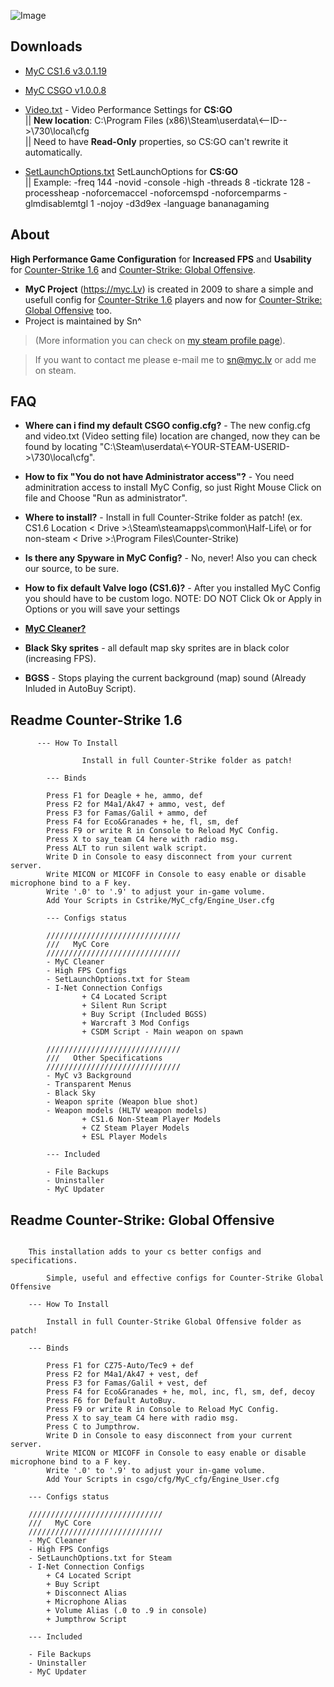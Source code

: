 ![Image](https://myc.lv/img/mps.png)

## Downloads ##

* [MyC CS1.6 v3.0.1.19](https://github.com/sniperzik/myc/releases/download/v3.0.1.19/MyC_CS1.6_v3.0.1.19.exe)

* [MyC CSGO v1.0.0.8](https://github.com/sniperzik/myc/releases/download/v1.0.0.8/MyC_CSGO_v1.0.0.8.exe)

* [Video.txt](https://raw.githubusercontent.com/sniperzik/myc/master/video.txt) - Video Performance Settings for **CS:GO**  
|| **New location**: C:\Program Files (x86)\Steam\userdata\\<--ID-->\730\local\cfg\
|| Need to have **Read-Only** properties, so CS:GO can't rewrite it automatically.
* [SetLaunchOptions.txt](https://github.com/sniperzik/myc/blob/master/source/MyC%20CSGO/7z%20Installer%20Files/SetLaunchOptions.txt) SetLaunchOptions for **CS:GO**  
|| Example: -freq 144 -novid -console -high -threads 8 -tickrate 128 -processheap -noforcemaccel -noforcemspd -noforcemparms -glmdisablemtgl 1 -nojoy -d3d9ex -language bananagaming

## About ##

**High Performance Game Configuration** for **Increased FPS** and **Usability** for [Counter-Strike 1.6](http://store.steampowered.com/app/10/) and [Counter-Strike: Global Offensive](http://store.steampowered.com/app/730/).

  * **MyC Project** (https://myc.Lv) is created in 2009 to share a simple and usefull config for [Counter-Strike 1.6](http://store.steampowered.com/app/10/) players and now for [Counter-Strike: Global Offensive](http://store.steampowered.com/app/730/) too.
  * Project is maintained by Sn^

> (More information you can check on [my steam profile page](http://steamcommunity.com/id/sndg)).

> If you want to contact me please e-mail me to [sn@myc.lv](mailto:sn@myc.lv) or add me on steam.

## FAQ ##

  * **Where can i find my default CSGO config.cfg?** - The new config.cfg and video.txt (Video setting file) location are changed, now they can be found by locating "C:\Steam\userdata\\<-YOUR-STEAM-USERID->\730\local\cfg".

  * **How to fix "You do not have Administrator access"?** - You need adminitration access to install MyC Config, so just Right Mouse Click on file and Choose "Run as administrator".

  * **Where to install?** - Install in full Counter-Strike folder as patch! (ex. CS1.6 Location < Drive >:\Steam\steamapps\common\Half-Life\ or for non-steam < Drive >:\Program Files\Counter-Strike)

  * **Is there any Spyware in MyC Config?** - No, never! Also you can check our source, to be sure.

  * **How to fix default Valve logo (CS1.6)?** - After you installed MyC Config you should have to be custom logo.
NOTE: DO NOT Click Ok or Apply in Options or you will save your settings

  * **[MyC Cleaner?](https://github.com/sniperzik/myc/blob/wiki/MyC_Cleaner.md)**

  * **Black Sky sprites** - all default map sky sprites are in black color (increasing FPS).

  * **BGSS** - Stops playing the current background (map) sound (Already Inluded in AutoBuy Script).

## Readme Counter-Strike 1.6 ##
```
      --- How To Install
        
                Install in full Counter-Strike folder as patch!
        
        --- Binds
        
		Press F1 for Deagle + he, ammo, def				
		Press F2 for M4a1/Ak47 + ammo, vest, def	
		Press F3 for Famas/Galil + ammo, def	
		Press F4 for Eco&Granades + he, fl, sm, def	
		Press F9 or write R in Console to Reload MyC Config.
		Press X to say_team C4 here with radio msg.		
		Press ALT to run silent walk script.
		Write D in Console to easy disconnect from your current server.
		Write MICON or MICOFF in Console to easy enable or disable microphone bind to a F key.
		Write '.0' to '.9' to adjust your in-game volume.
		Add Your Scripts in Cstrike/MyC_cfg/Engine_User.cfg
        
        --- Configs status
        
        //////////////////////////////
        ///   MyC Core
        //////////////////////////////
        - MyC Cleaner
        - High FPS Configs
        - SetLaunchOptions.txt for Steam
        - I-Net Connection Configs
                + C4 Located Script
                + Silent Run Script
                + Buy Script (Included BGSS)
                + Warcraft 3 Mod Configs
                + CSDM Script - Main weapon on spawn
        
        //////////////////////////////
        ///   Other Specifications      
        //////////////////////////////
        - MyC v3 Background
        - Transparent Menus
        - Black Sky
        - Weapon sprite (Weapon blue shot)
        - Weapon models (HLTV weapon models)
                + CS1.6 Non-Steam Player Models
                + CZ Steam Player Models
                + ESL Player Models

        --- Included
        
        - File Backups
        - Uninstaller
        - MyC Updater
```

## Readme Counter-Strike: Global Offensive ##
```

	This installation adds to your cs better configs and specifications.
	
		Simple, useful and effective configs for Counter-Strike Global Offensive
			
	--- How To Install
	
		Install in full Counter-Strike Global Offensive folder as patch!
	
	--- Binds
	
		Press F1 for CZ75-Auto/Tec9 + def
		Press F2 for M4a1/Ak47 + vest, def
		Press F3 for Famas/Galil + vest, def
		Press F4 for Eco&Granades + he, mol, inc, fl, sm, def, decoy
		Press F6 for Default AutoBuy.
		Press F9 or write R in Console to Reload MyC Config.
		Press X to say_team C4 here with radio msg.
		Press C to Jumpthrow.
		Write D in Console to easy disconnect from your current server.
		Write MICON or MICOFF in Console to easy enable or disable microphone bind to a F key.
		Write '.0' to '.9' to adjust your in-game volume.
		Add Your Scripts in csgo/cfg/MyC_cfg/Engine_User.cfg
	
	--- Configs status
	
	//////////////////////////////
	///   MyC Core
	//////////////////////////////
	- MyC Cleaner
	- High FPS Configs
	- SetLaunchOptions.txt for Steam
	- I-Net Connection Configs
		+ C4 Located Script
		+ Buy Script
		+ Disconnect Alias
		+ Microphone Alias
		+ Volume Alias (.0 to .9 in console)
		+ Jumpthrow Script
	
	--- Included
	
	- File Backups
	- Uninstaller
	- MyC Updater
	
```
